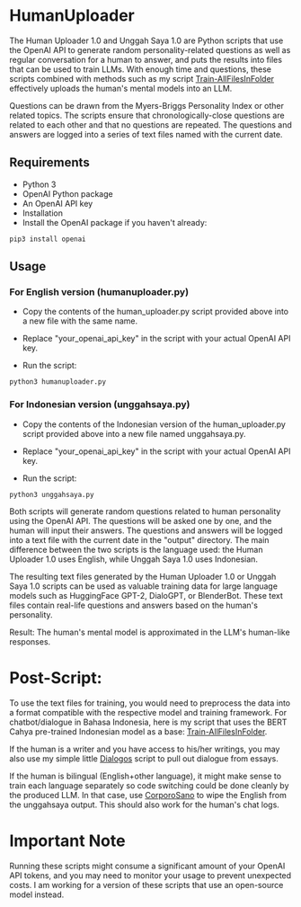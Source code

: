 # HumanUploader

The Human Uploader 1.0 and Unggah Saya 1.0 are Python scripts that use the OpenAI API to generate random personality-related questions as well as regular conversation for a human to answer, and puts the results into files that can be used to train LLMs. With enough time and questions, these scripts combined with methods such as my script [Train-AllFilesInFolder](https://github.com/Decentricity/Train-AllFilesInFolder) effectively uploads the human's mental models into an LLM.

Questions can be drawn from the Myers-Briggs Personality Index or other related topics. The scripts ensure that chronologically-close questions are related to each other and that no questions are repeated. The questions and answers are logged into a series of text files named with the current date.

## Requirements
- Python 3
- OpenAI Python package
- An OpenAI API key
- Installation
- Install the OpenAI package if you haven't already:

```
pip3 install openai
```

## Usage
### For English version (humanuploader.py)

- Copy the contents of the human_uploader.py script provided above into a new file with the same name.

- Replace "your_openai_api_key" in the script with your actual OpenAI API key.

- Run the script:

```
python3 humanuploader.py
```

### For Indonesian version (unggahsaya.py)
- Copy the contents of the Indonesian version of the human_uploader.py script provided above into a new file named unggahsaya.py.

- Replace "your_openai_api_key" in the script with your actual OpenAI API key.

- Run the script:

```
python3 unggahsaya.py
```

Both scripts will generate random questions related to human personality using the OpenAI API. The questions will be asked one by one, and the human will input their answers. The questions and answers will be logged into a text file with the current date in the "output" directory. The main difference between the two scripts is the language used: the Human Uploader 1.0 uses English, while Unggah Saya 1.0 uses Indonesian.

The resulting text files generated by the Human Uploader 1.0 or Unggah Saya 1.0 scripts can be used as valuable training data for large language models such as HuggingFace GPT-2, DialoGPT, or BlenderBot. These text files contain real-life questions and answers based on the human's personality.

Result: The human's mental model is approximated in the LLM's human-like responses. 

# Post-Script:
To use the text files for training, you would need to preprocess the data into a format compatible with the respective model and training framework. For chatbot/dialogue in Bahasa Indonesia, here is my script that uses the BERT Cahya pre-trained Indonesian model as a base: [Train-AllFilesInFolder](https://github.com/Decentricity/Train-AllFilesInFolder).

If the human is a writer and you have access to his/her writings, you may also use my simple little [Dialogos](https://github.com/Decentricity/Dialogos) script to pull out dialogue from essays.

If the human is bilingual (English+other language), it might make sense to train each language separately so code switching could be done cleanly by the produced LLM. In that case, use [CorporoSano](https://github.com/Decentricity/CorporoSano) to wipe the English from the unggahsaya output. This should also work for the human's chat logs.

# Important Note
Running these scripts might consume a significant amount of your OpenAI API tokens, and you may need to monitor your usage to prevent unexpected costs. I am working for a version of these scripts that use an open-source model instead.
